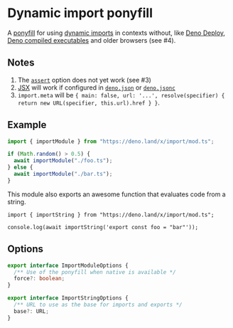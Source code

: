# Dynamic import ponyfill

A [ponyfill](//github.com/sindresorhus/ponyfill) for using
[dynamic imports](//developer.mozilla.org/en-US/docs/Web/JavaScript/Reference/Operators/import)
in contexts without, like [Deno Deploy](//deno.com/deploy),
[Deno compiled executables](//deno.land/manual@v1.28.3/tools/compiler) and older
browsers (see #4).

## Notes

1. The [`assert`](//github.com/tc39/proposal-import-assertions) option does not
   yet work (see #3)
1. [JSX](//reactjs.org/docs/introducing-jsx.html) will work if configured in
   [`deno.json`](//deno.land/manual@v1.28.3/getting_started/configuration_file)
   or
   [`deno.jsonc`](//deno.land/manual@v1.28.3/getting_started/configuration_file)
1. `import.meta` will be
   `{ main: false, url: '...', resolve(specifier) { return new URL(specifier, this.url).href } }`.

## Example

```ts
import { importModule } from "https://deno.land/x/import/mod.ts";

if (Math.random() > 0.5) {
  await importModule("./foo.ts");
} else {
  await importModule("./bar.ts");
}
```

This module also exports an awesome function that evaluates code from a string.

```tsx
import { importString } from "https://deno.land/x/import/mod.ts";

console.log(await importString('export const foo = "bar"'));
```

## Options

```ts
export interface ImportModuleOptions {
  /** Use of the ponyfill when native is available */
  force?: boolean;
}

export interface ImportStringOptions {
  /** URL to use as the base for imports and exports */
  base?: URL;
}
```
